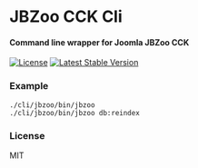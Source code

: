 # JBZoo CCK Cli

#### Command line wrapper for Joomla JBZoo CCK

[![License](https://poser.pugx.org/jbzoo/cck-cli/license)](https://packagist.org/packages/jbzoo/cck-cli)
[![Latest Stable Version](https://poser.pugx.org/JBZoo/cck-cli/v/stable)](https://packagist.org/packages/jbzoo/cck-cli)

### Example

```shell
./cli/jbzoo/bin/jbzoo
./cli/jbzoo/bin/jbzoo db:reindex
```

### License

MIT
